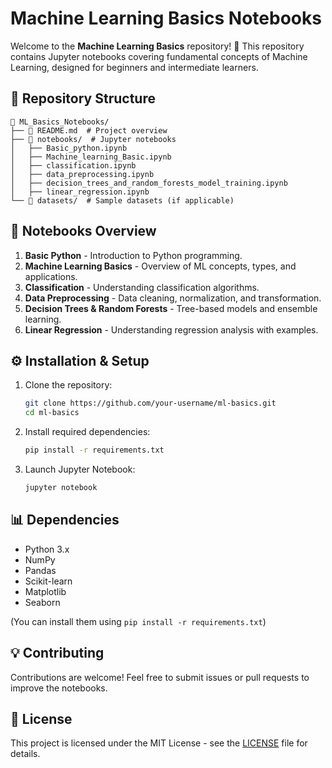 # Machine Learning Basics Notebooks

Welcome to the **Machine Learning Basics** repository! 🚀 This repository contains Jupyter notebooks covering fundamental concepts of Machine Learning, designed for beginners and intermediate learners.

## 📂 Repository Structure

```
📁 ML_Basics_Notebooks/
├── 📄 README.md  # Project overview
├── 📂 notebooks/  # Jupyter notebooks
│   ├── Basic_python.ipynb
│   ├── Machine_learning_Basic.ipynb
│   ├── classification.ipynb
│   ├── data_preprocessing.ipynb
│   ├── decision_trees_and_random_forests_model_training.ipynb
│   ├── linear_regression.ipynb
└── 📂 datasets/  # Sample datasets (if applicable)
```

## 📖 Notebooks Overview

1. **Basic Python** - Introduction to Python programming.
2. **Machine Learning Basics** - Overview of ML concepts, types, and applications.
3. **Classification** - Understanding classification algorithms.
4. **Data Preprocessing** - Data cleaning, normalization, and transformation.
5. **Decision Trees & Random Forests** - Tree-based models and ensemble learning.
6. **Linear Regression** - Understanding regression analysis with examples.

## ⚙️ Installation & Setup

1. Clone the repository:
   ```bash
   git clone https://github.com/your-username/ml-basics.git
   cd ml-basics
   ```

2. Install required dependencies:
   ```bash
   pip install -r requirements.txt
   ```

3. Launch Jupyter Notebook:
   ```bash
   jupyter notebook
   ```

## 📊 Dependencies
- Python 3.x
- NumPy
- Pandas
- Scikit-learn
- Matplotlib
- Seaborn

(You can install them using `pip install -r requirements.txt`)

## 💡 Contributing
Contributions are welcome! Feel free to submit issues or pull requests to improve the notebooks.

## 📜 License
This project is licensed under the MIT License - see the [LICENSE](LICENSE) file for details.

